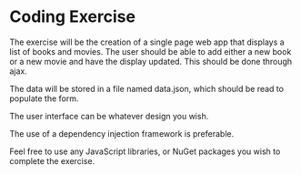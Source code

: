 # Coding Exercise

The exercise will be the creation of a single page web app that displays a list of books and movies.  The user should be able to add either a new book or a new movie and have the display updated.  This should be done through ajax.

The data will be stored in a file named data.json, which should be read to populate the form.

The user interface can be whatever design you wish.

The use of a dependency injection framework is preferable.

Feel free to use any JavaScript libraries, or NuGet packages you wish to complete the exercise.